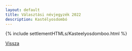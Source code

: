 ```yaml
---
layout: default
title: Választási névjegyzék 2022
description: Kastélyosdombó
---
```


{% include settlementHTMLs/Kasteelyosdomboo.html %}

[Vissza](../)